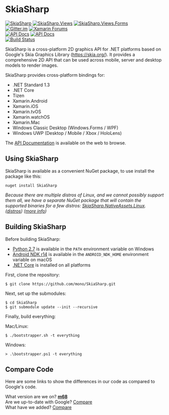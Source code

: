 # SkiaSharp

[![SkiaSharp](https://img.shields.io/nuget/vpre/SkiaSharp.svg?maxAge=2592000&label=SkiaSharp%20nuget)](https://www.nuget.org/packages/SkiaSharp)  [![SkiaSharp.Views](https://img.shields.io/nuget/vpre/SkiaSharp.Views.svg?maxAge=2592000&label=SkiaSharp.Views%20nuget)](https://www.nuget.org/packages/SkiaSharp.Views)  [![SkiaSharp.Views.Forms](https://img.shields.io/nuget/vpre/SkiaSharp.Views.Forms.svg?maxAge=2592000&label=SkiaSharp.Views.Forms%20nuget)](https://www.nuget.org/packages/SkiaSharp.Views.Forms)  
[![Gitter.im](https://img.shields.io/badge/gitter.im-xamarin%2FXamarinComponents-E60256.svg)](https://gitter.im/xamarin/XamarinComponents)  [![Xamarin Forums](https://img.shields.io/badge/forums-Graphics%20%26%20Games%2FSkiaSharp-1faece.svg)](https://forums.xamarin.com/categories/skiasharp)  
[![API Docs](https://img.shields.io/badge/docs-api-1faece.svg)](https://developer.xamarin.com/api/root/SkiaSharp/)  [![API Docs](https://img.shields.io/badge/docs-guides-1faece.svg)](https://docs.microsoft.com/en-us/xamarin/graphics-games/skiasharp/)  
[![Build Status](https://jenkins.mono-project.com/buildStatus/icon?job=SkiaSharp-Pipeline/master)](https://jenkins.mono-project.com/job/SkiaSharp-Pipeline/master)

SkiaSharp is a cross-platform 2D graphics API for .NET platforms based on Google's
Skia Graphics Library (https://skia.org/). It provides a comprehensive 2D API that can
be used across mobile, server and desktop models to render images.

SkiaSharp provides cross-platform bindings for:

 - .NET Standard 1.3
 - .NET Core
 - Tizen
 - Xamarin.Android
 - Xamarin.iOS
 - Xamarin.tvOS
 - Xamarin.watchOS
 - Xamarin.Mac
 - Windows Classic Desktop (Windows.Forms / WPF)
 - Windows UWP (Desktop / Mobile / Xbox / HoloLens)

The [API Documentation](https://developer.xamarin.com/api/namespace/SkiaSharp/) is
available on the web to browse.

## Using SkiaSharp

SkiaSharp is available as a convenient NuGet package, to use install the package like this:

```
nuget install SkiaSharp
```

_Because there are multiple distros of Linux, and we cannot possibly support them all, we have a separate NuGet package that will contain the supported binaries for a few distros: [SkiaSharp.NativeAssets.Linux](https://www.nuget.org/packages/SkiaSharp.NativeAssets.Linux). ([distros](https://github.com/mono/SkiaSharp/issues/453)) ([more info](https://github.com/mono/SkiaSharp/issues/312))_

## Building SkiaSharp

Before building SkiaSharp:

 * [Python 2.7](https://www.python.org/downloads) is available in the `PATH` environment variable on Windows
 * [Android NDK r14](https://developer.android.com/ndk/downloads/index.html) is available in the `ANDROID_NDK_HOME` environment variable on macOS
 * [.NET Core](https://www.microsoft.com/net/core) is installed on all platforms

First, clone the repository:

    $ git clone https://github.com/mono/SkiaSharp.git

Next, set up the submodules:

    $ cd SkiaSharp
    $ git submodule update --init --recursive

Finally, build everything:

Mac/Linux:

    $ ./bootstrapper.sh -t everything

Windows:

    > .\bootstrapper.ps1 -t everything

## Compare Code

Here are some links to show the differences in our code as compared to Google's code.

What version are we on? [**m68**](https://github.com/google/skia/tree/chrome/m68)  
Are we up-to-date with Google? [Compare](https://github.com/mono/skia/compare/xamarin-mobile-bindings...google:chrome/m68)  
What have we added? [Compare](https://github.com/google/skia/compare/chrome/m68...mono:xamarin-mobile-bindings)  

